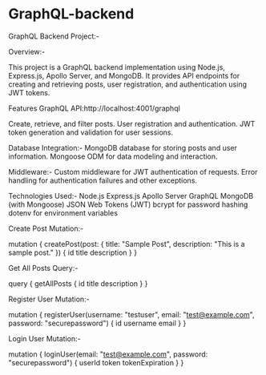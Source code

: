 # GraphQL-backend

GraphQL Backend Project:-

Overview:-

This project is a GraphQL backend implementation using Node.js, Express.js, Apollo Server, and MongoDB. It provides API endpoints for creating and retrieving posts, user registration, and authentication using JWT tokens.

Features
GraphQL API:http://localhost:4001/graphql

Create, retrieve, and filter posts.
User registration and authentication.
JWT token generation and validation for user sessions.

Database Integration:-
MongoDB database for storing posts and user information.
Mongoose ODM for data modeling and interaction.

Middleware:-
Custom middleware for JWT authentication of requests.
Error handling for authentication failures and other exceptions.


Technologies Used:-
Node.js
Express.js
Apollo Server
GraphQL
MongoDB (with Mongoose)
JSON Web Tokens (JWT)
bcrypt for password hashing
dotenv for environment variables


Create Post Mutation:-

mutation {
  createPost(post: { title: "Sample Post", description: "This is a sample post." }) {
    id
    title
    description
  }
}



Get All Posts Query:-

query {
  getAllPosts {
    id
    title
    description
  }
}


Register User Mutation:-

mutation {
  registerUser(username: "testuser", email: "test@example.com", password: "securepassword") {
    id
    username
    email
  }
}


Login User Mutation:-

mutation {
  loginUser(email: "test@example.com", password: "securepassword") {
    userId
    token
    tokenExpiration
  }
}